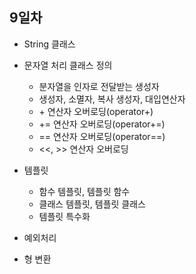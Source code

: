 ## 9일차

- String 클래스

- 문자열 처리 클래스 정의
  - 분자열을 인자로 전달받는 생성자 
  - 생성자, 소멸자, 복사 생성자, 대입연산자 
  - \+ 연산자 오버로딩(operator+)
  - += 연산자 오버로딩(operator+=)
  - == 연산자 오버로딩(operator==)
  - <<, >> 연산자 오버로딩

- 템플릿
  - 함수 템플릿, 템플릿 함수
  - 클래스 템플릿, 템플릿 클래스
  - 템플릿 특수화

- 예외처리

- 형 변환
